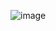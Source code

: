 ![image](https://github.com/OtavioDayrots/Login-Instagran.githuhub.io/assets/152044189/23e035a0-1e3c-450e-8e0c-66decebc5b02)

